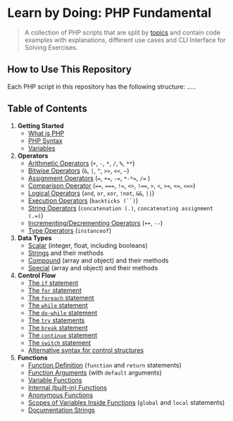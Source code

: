 # Learn by Doing: PHP Fundamental

> A collection of PHP scripts that are split by [topics](#table-of-contents) and contain code examples with explanations, different use cases and CLI Interface for Solving Exercises.

## How to Use This Repository

Each PHP script in this repository has the following structure:
.....

## Table of Contents

1. **Getting Started**
   - [What is PHP](src/getting_started/what_is_php.md)
   - [PHP Syntax](src/getting_started/php_syntax.md)
   - [Variables](src/getting_started/VariablesTest.php)
2. **Operators**
   - [Arithmetic Operators](src/operators/ArithmeticTest.php) (`+`, `-`, `*`, `/`, `%`, `**`)
   - [Bitwise Operators](src/operators/BitwiseTest.php) (`&`, `|`, `^`, `>>`, `<<`, `~`)
   - [Assignment Operators](src/operators/AssigmentTest.php) (`=`, `+=`, `-=`, `*-*=`, `/=` )
   - [Comparison Operator](src/operators/ComparisonTest.php) (`==`, `===`, `!=`, `<>`, `!==`, `>`, `<`, `>=`, `<=`, `<=>`)
   - [Logical Operators](src/operators/LogicalTest.php) (`and`, `or`, `xor`, `!not`, `&&`, `||`)
   - [Execution Operators](src/operators/ExecutionTest.php) (` backticks (``) `)
   - [String Operators](src/operators/StringTest.php) (`concatenation (.)`, `concatenating assignment (.=)`)
   - [Incrementing/Decrementing Operators](src/operators/IncTest.php) (`++`, `--`)
   - [Type Operators](src/operators/TypeTest.php) (`instanceof`)
3. **Data Types**
   - [Scalar](src/data_types/ScalarTest.php) (integer, float, including booleans)
   - [Strings](src/data_types/StringsTest.php) and their methods
   - [Compound](src/data_types/ArrayTest.php) (array and object) and their methods
   - [Special](src/data_types/SpecialTest.php) (array and object) and their methods
4. **Control Flow**
   - [The `if` statement](src/control_flow/IfTest.php)
   - [The `for` statement](src/control_flow/ForTest.php)
   - [The `foreach` statement](src/control_flow/ForeachTest.php)
   - [The `while` statement](src/control_flow/WhileTest.php)
   - [The `do-while` statement](src/control_flow/DowhileTest.php)
   - [The `try` statements](src/control_flow/TryTest.php)
   - [The `break` statement](src/control_flow/BreakTest.php)
   - [The `continue` statement](src/control_flow/ContinueTest.php)
   - [The `switch` statement](src/control_flow/SwitchTest.php)
   - [Alternative syntax for control structures](src/control_flow/AlternativeSyntaxTest.php)
5. **Functions**
   - [Function Definition](src/functions/FunctionDefinitionTest.php) (`function` and `return` statements)
   - [Function Arguments](src/functions/FunctionDefaultArgumentsTest.php) (with `default` arguments)
   - [Variable Functions](src/functions/FunctionVariableTest.php)
   - [Internal (built-in) Functions](src/unctions/FunctionBuiltInTest.php)
   - [Anonymous Functions](src/functions/FunctionAnonymousTest.php)
   - [Scopes of Variables Inside Functions](src/functions/FunctionScopesTest.php) (`global` and `local` statements)
   - [Documentation Strings](src/functions/FunctionDocumentationStringTest.php)
